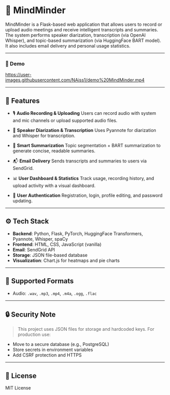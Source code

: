 # 🧠 MindMinder

MindMinder is a Flask-based web application that allows users to record or upload audio meetings and receive intelligent transcripts and summaries. The system performs speaker diarization, transcription (via OpenAI Whisper), and topic-based summarization (via HuggingFace BART model). It also includes email delivery and personal usage statistics.

---
### 🎥 Demo
https://user-images.githubusercontent.com/NAiss1/demo%20MindMinder.mp4

---

## 🚀 Features

* 🎙️ **Audio Recording & Uploading**
  Users can record audio with system and mic channels or upload supported audio files.

* 🧠 **Speaker Diarization & Transcription**
  Uses Pyannote for diarization and Whisper for transcription.

* 🧾 **Smart Summarization**
  Topic segmentation + BART summarization to generate concise, readable summaries.

* 📬 **Email Delivery**
  Sends transcripts and summaries to users via SendGrid.

* 📊 **User Dashboard & Statistics**
  Track usage, recording history, and upload activity with a visual dashboard.

* 👤 **User Authentication**
  Registration, login, profile editing, and password updating.

---



## ⚙️ Tech Stack

* **Backend**: Python, Flask, PyTorch, HuggingFace Transformers, Pyannote, Whisper, spaCy
* **Frontend**: HTML, CSS, JavaScript (vanilla)
* **Email**: SendGrid API
* **Storage**: JSON file-based database
* **Visualization**: Chart.js for heatmaps and pie charts

---

## 🧪 Supported Formats

* Audio: `.wav`, `.mp3`, `.mp4`, `.m4a`, `.ogg`, `.flac`

---

## 🔒 Security Note

> This project uses JSON files for storage and hardcoded keys. For production use:

* Move to a secure database (e.g., PostgreSQL)
* Store secrets in environment variables
* Add CSRF protection and HTTPS

---

## 📄 License

MIT License

